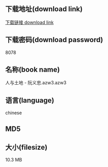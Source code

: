 ## 下载地址(download link)
[下载链接 download link](https://tutu365.netlify.app/?s=%E4%BA%BA%E4%B8%8E%E5%9C%9F%E5%9C%B0+-+%E9%98%AE%E4%B9%89%E5%BF%A0.azw3)

## 下载密码(download password)
8078

## 名称(book name)
人与土地 - 阮义忠.azw3.azw3

## 语言(language)
chinese

## MD5


## 大小(filesize)
10.3 MB
